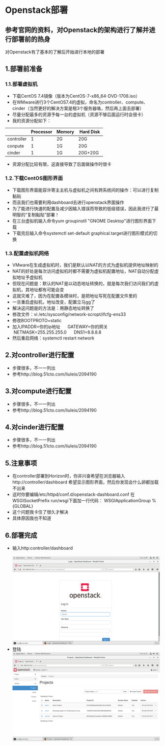 
# Openstack部署
## 参考官网的资料，对Openstack的架构进行了解并进行部署前的热身
对Openstack有了基本的了解后开始进行本地的部署
## 1.部署前准备
### 1.1.部署虚拟机
- 下载CentOS 7.4镜像（版本为CentOS-7-x86_64-DVD-1708.iso）
- 在WMware进行3个CentOS7.4的虚拟，命名为controller、compute、cinder（当然更好的解决方案是租3个服务器咯，然后再上面去部署）
- 尽量分配最多的资源予每一台的虚拟机（资源不够后面运行时会很卡）
- 我的资源分配如下：

|            | Processor | Memory     | Hard Disk |
| ---------  | --------- | ---------- | --------- |
| controller | 1         | 2G         | 20G       |
| conpute    | 1         | 1G         | 20G       |
| cinder     | 1         | 1G         | 20G+20G   |

- 资源分配比较有限，这直接导致了后面做操作时很卡

### 1.2.下载CentOS图形界面
- 下载图形界面能容许寄主主机与虚拟机之间有跨系统间的操作：可以进行复制黏贴
- 而且我们也需要利用dashboard去进行openstack界面操作
- 为了能进行快速的配置及减少因输入错误而导致的低级错误，因此我进行了最明智的“复制黏贴”部署！
- 在三台虚拟机输入命令yum groupinstll "GNOME Desktop"进行图形界面下载
- 下载完后输入命令systemctl set-default graphical.target进行图形模式的切换
### 1.3.配置虚拟机网络
- VMware在生成虚拟机时，我们是默认以NAT的方式为虚拟机提供地址映射的
- NAT的好处是每次访问虚拟机时都不需要为虚拟机配置地址，NAT自动分配虚拟地址予虚拟机
- 但现在问题是：默认的NAT是以动态地址转换的，就是每次我们访问我们的虚拟机，其地址都有可能会变
- 这就灾难了，因为在配置各模块时，是把地址写死在配置文件里的
- 一旦重启虚拟机，地址改变，配置立马gg了
- 解决这问题是的方法是：用静态地址转换了
- 修改文件：vi /etc/sysconfig/network-scropt/ifcfg-ens33
- 修改BOOTPROTO=static
- 加入IPADDR=你的ip地址
      GATEWAY=你的网关
      NETMASK=255.255.255.0
      DNS1=8.8.8.8
- 然后重启网络：systemctl restart network

## 2.对controller进行配置
- 步骤很多，不一一列出
- 参考http://blog.51cto.com/liuleis/2094190
## 3.对compute进行配置
- 步骤很多，不一一列出
- 参考http://blog.51cto.com/liuleis/2094190
## 4.对cinder进行配置
- 步骤很多，不一一列出
- 参考http://blog.51cto.com/liuleis/2094190

## 5.注意事项
- 在controller部署到Horizon时，你非兴奋希望在浏览器输入http://controller/dashboard 希望显示图形界面，然后你发现会什么卵都加载不出来
- 这时你要编辑/etc/httpd/conf.d/openstack-dashboard.conf 在WSGISocketPrefix run/wsgi下面加一行代码： WSGIApplicationGroup %{GLOBAL} 
- 这个问题我卡住了很久才解决
- 具体原因我也不知道

## 6.部署完成
- 输入http:controller/dashboard  
  ![](images/register.png)  
- 登陆  
  ![](https://raw.githubusercontent.com/CourseCloudDesktop/cloudDesktop/kml-develop/task1/images/content.png)
